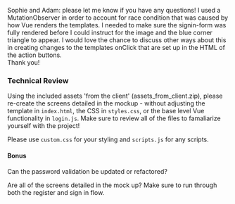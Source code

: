 Sophie and Adam: please let me know if you have any questions!
I used a MutationObserver in order to account for race condition that was caused by how Vue renders the templates. I needed to make sure the signin-form was fully rendered before I could instruct for the image and the blue corner triangle to appear. 
I would love the chance to discuss other ways about this in creating changes to the templates onClick that are set up in the HTML of the action buttons.  
Thank you!

### Technical Review  

Using the included assets 'from the client' (assets_from_client.zip), please re-create the screens detailed in the mockup - without adjusting the template in `index.html`, the CSS in `styles.css`, or the base level Vue functionality in `login.js`. Make sure to review all of the files to famaliarize yourself with the project!

Please use `custom.css` for your styling and `scripts.js` for any scripts.

#### Bonus

Can the password validation be updated or refactored?

Are all of the screens detailed in the mock up? Make sure to run through both the register and sign in flow.
